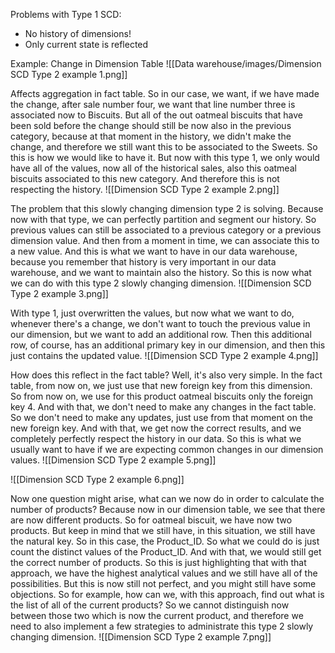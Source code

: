 Problems with Type 1 SCD:
- No history of dimensions!
- Only current state is reflected

Example: Change in Dimension Table
![[Data warehouse/images/Dimension SCD Type 2 example 1.png]]

Affects aggregation in fact table. So in our case, we want, if we have made the change, after sale number four, we want that line number three is associated now to Biscuits. But all of the out oatmeal biscuits that have been sold before the change should still be now also in the previous category, because at that moment in the history, we didn't make the change, and therefore we still want this to be associated to the Sweets. So this is how we would like to have it. But now with this type 1, we only would have all of the values, now all of the historical sales, also this oatmeal biscuits associated to this new category. And therefore this is not respecting the history.
![[Dimension SCD Type 2 example 2.png]]

The problem that this slowly changing dimension type 2 is solving. Because now with that type, we can perfectly partition and segment our history. So previous values can still be associated to a previous category or a previous dimension value. And then from a moment in time, we can associate this to a new value. And this is what we want to have in our data warehouse, because you remember that history is very important in our data warehouse, and we want to maintain also the history. So this is now what we can do with this type 2 slowly changing dimension.
![[Dimension SCD Type 2 example 3.png]]

With type 1, just overwritten the values, but now what we want to do, whenever there's a change, we don't want to touch the previous value in our dimension, but we want to add an additional row. Then this additional row, of course, has an additional primary key in our dimension, and then this just contains the updated value.
![[Dimension SCD Type 2 example 4.png]]

How does this reflect in the fact table? Well, it's also very simple. In the fact table, from now on, we just use that new foreign key from this dimension. So from now on, we use for this product oatmeal biscuits only the foreign key 4. And with that, we don't need to make any changes in the fact table. So we don't need to make any updates, just use from that moment on the new foreign key. And with that, we get now the correct results, and we completely perfectly respect the history in our data. So this is what we usually want to have if we are expecting common changes in our dimension values.
![[Dimension SCD Type 2 example 5.png]]

![[Dimension SCD Type 2 example 6.png]]

Now one question might arise, what can we now do in order to calculate the number of products? Because now in our dimension table, we see that there are now different products. So for oatmeal biscuit, we have now two products. But keep in mind that we still have, in this situation, we still have the natural key. So in this case, the Product_ID. So what we could do is just count the distinct values of the Product_ID. And with that, we would still get the correct number of products. So this is just highlighting that with that approach, we have the highest analytical values and we still have all of the possibilities. But this is now still not perfect, and you might still have some objections. So for example, how can we, with this approach, find out what is the list of all of the current products? So we cannot distinguish now between those two which is now the current product, and therefore we need to also implement a few strategies to administrate this type 2 slowly changing dimension.
![[Dimension SCD Type 2 example 7.png]]